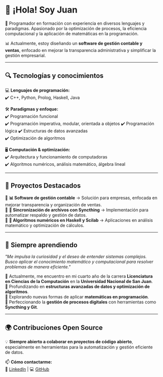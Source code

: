 # 👋 ¡Hola! Soy Juan  
🚀 Programador en formación con experiencia en diversos lenguajes y paradigmas. Apasionado por la optimización de procesos, la eficiencia computacional y la aplicación de matemáticas en la programación.  

📊 Actualmente, estoy diseñando un **software de gestión contable y ventas**, enfocado en mejorar la transparencia administrativa y simplificar la gestión empresarial.  

---

## 🔍 **Tecnologías y conocimientos**  
💻 **Lenguajes de programación:**  
✔️ C++, Python, Prolog, Haskell, Java  

🛠️ **Paradigmas y enfoque:**  
✔️ Programación funcional  
✔️ Programación imperativa, modular, orientada a objetos
✔️ Programación lógica
✔️ Estructuras de datos avanzadas  
✔️ Optimización de algoritmos

🖥️ **Computación & optimización:**  
✔️ Arquitectura y funcionamiento de computadoras  
✔️ Algoritmos numéricos, análisis matemático, álgebra lineal  

---

## 📂 **Proyectos Destacados**  
🔹 **📊 Software de gestión contable** → Solución para empresas, enfocada en mejorar transparencia y organización de ventas.  
🔹 **🔄 Sincronización de archivos con Syncthing** → Implementación para automatizar respaldo y gestión de datos.  
🔹 **📐 Algoritmos numéricos en Haskell y Scilab** → Aplicaciones en análisis matemático y optimización de cálculos.  

---

## 🚀 **Siempre aprendiendo**  
*"Me impulsa la curiosidad y el deseo de entender sistemas complejos. Busco aplicar el conocimiento matemático y computacional para resolver problemas de manera eficiente."*  

🔹 Actualmente, me encuentro en mi cuarto año de la carrera **Licenciatura en Ciencias de la Computación** en la **Universidad Nacional de San Juan**.  
🔹 Profundizando en **estructuras avanzadas de datos y optimización de algoritmos**.  
🔹 Explorando nuevas formas de aplicar **matemáticas en programación**.  
🔹 Perfeccionando la **gestión de procesos digitales** con herramientas como **Syncthing y Git**.  

---

## 🌍 **Contribuciones Open Source**  
💡 **Siempre abierto a colaborar en proyectos de código abierto**, especialmente en herramientas para la automatización y gestión eficiente de datos.  

📫 **Cómo contactarme:**  
🔗 [LinkedIn](https://www.linkedin.com/in/juanjose-caputo/) | 💻 [GitHub](https://github.com/juanjose27capu) 
